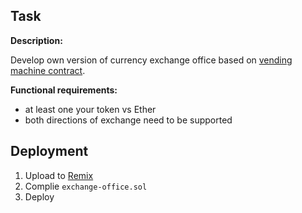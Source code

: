 ## Task

**Description:**

Develop own version of currency exchange office based on [vending
machine contract](https://ethereum.org/en/developers/docs/smart-contracts/).

**Functional requirements:**
* at least one your token vs Ether
* both directions of exchange need to be supported

## Deployment

1. Upload to [Remix](https://remix.ethereum.org/)
2. Complie `exchange-office.sol`
3. Deploy